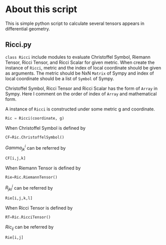 # About this script

This is simple python script to calculate several tensors appears in differential geometry.

## Ricci.py
`class Ricci` include modules to evaluate Christoffel Symbol, 
Riemann Tensor, Ricci Tensor, and Ricci Scalar for given metric. 
When create the instance of `Ricci`, metric and the index of local coordinate should be given as arguments.
The metric should be NxN `Matrix` of Sympy and index of local coordinate should be a list of `Symbol` of Sympy.

Christoffel Symbol, Ricci Tensor and Ricci Scalar has the form of `Array` in Sympy.
Here I comment on the order of index of `Array` and mathematical form.

A instance of `Ricci` is constructed under some metric g and coordinate. 
```python
Ric = Ricci(coordinate, g)
```
When Christoffel Symbol is defined by
```python
CF=Ric.ChristoffelSymbol()
```
$Gamma^i_{jk}$ can be referred by
```python
CF[i,j,k]
```

When Riemann Tensor is defined by
```python
Rie=Ric.RiemannTensor()
```
$R^i_{jkl}$ can be referred by

```python
Rie[i,j,k,l]
```

When Ricci Tensor is defined by
```python
RT=Ric.RicciTensor()
```
$Ric_{ij}$ can be referred by

```python
Rie[i,j]
```